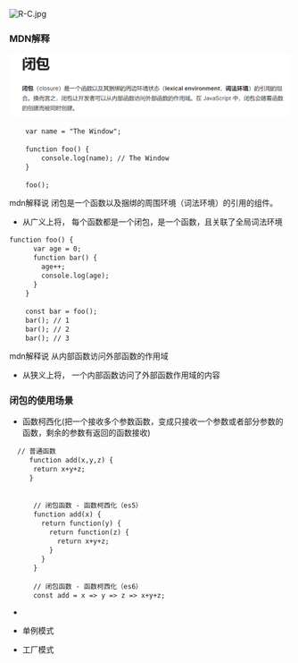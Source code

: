 


![R-C.jpg](https://p1-juejin.byteimg.com/tos-cn-i-k3u1fbpfcp/dec6b7c99a53401c92a7883520fe4f31~tplv-k3u1fbpfcp-watermark.image?)


### MDN解释
![Alt text](image.png)


```
    var name = "The Window";

    function foo() {
        console.log(name); // The Window
    }

    foo();

```

mdn解释说 闭包是一个函数以及捆绑的周围环境（词法环境）的引用的组件。

- 从广义上将， 每个函数都是一个闭包，是一个函数，且关联了全局词法环境


```
function foo() {
      var age = 0;
      function bar() {
        age++;
        console.log(age); 
      }
    }

    const bar = foo();
    bar(); // 1
    bar(); // 2
    bar(); // 3
```
mdn解释说 从内部函数访问外部函数的作用域

- 从狭义上将， 一个内部函数访问了外部函数作用域的内容


### 闭包的使用场景

- 函数柯西化(把一个接收多个参数函数，变成只接收一个参数或者部分参数的函数，剩余的参数有返回的函数接收)

```
  // 普通函数
     function add(x,y,z) {
      return x+y+z;
     }


      // 闭包函数 - 函数柯西化（es5）
      function add(x) {
        return function(y) {
          return function(z) {
            return x+y+z;
          }
        }
      }

      // 闭包函数 - 函数柯西化（es6）
      const add = x => y => z => x+y+z;
```

- 

- 单例模式

- 工厂模式